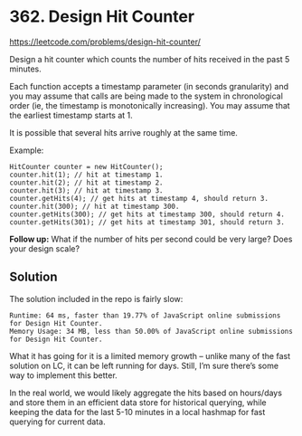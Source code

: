 # 362. Design Hit Counter

https://leetcode.com/problems/design-hit-counter/

Design a hit counter which counts the number of hits received in the past 5 minutes.

Each function accepts a timestamp parameter (in seconds granularity) and you may assume that calls are being made to the system in chronological order (ie, the timestamp is monotonically increasing). You may assume that the earliest timestamp starts at 1.

It is possible that several hits arrive roughly at the same time.

Example:
```
HitCounter counter = new HitCounter();
counter.hit(1); // hit at timestamp 1.
counter.hit(2); // hit at timestamp 2.
counter.hit(3); // hit at timestamp 3.
counter.getHits(4); // get hits at timestamp 4, should return 3.
counter.hit(300); // hit at timestamp 300.
counter.getHits(300); // get hits at timestamp 300, should return 4.
counter.getHits(301); // get hits at timestamp 301, should return 3.
```

**Follow up:** What if the number of hits per second could be very large? Does your design scale?

## Solution

The solution included in the repo is fairly slow:
```
Runtime: 64 ms, faster than 19.77% of JavaScript online submissions for Design Hit Counter.
Memory Usage: 34 MB, less than 50.00% of JavaScript online submissions for Design Hit Counter.
```

What it has going for it is a limited memory growth – unlike many of the fast solution on LC, it can be left running for days. Still, I’m sure there’s some way to implement this better.

In the real world, we would likely aggregate the hits based on hours/days and store them in an efficient data store for historical querying, while keeping the data for the last 5-10 minutes in a local hashmap for fast querying for current data.
